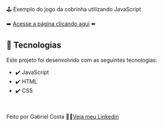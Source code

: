 🕹️ Exemplo do jogo da cobrinha utilizando JavaScript

➡️ [Acesse a página clicando aqui](https://gabrielcostarep.github.io/Snake-Game/) ⬅️
<!-- 
 <div align="center" >
  <img src="./Readme-cell-gif.gif" alt="demo-mobile" height="425">
</div>
 -->
## 🚀 Tecnologias

Este projeto foi desenvolvido com as seguintes tecnologias:

- ✔️ JavaScript
- ✔️ HTML
- ✔️ CSS

<br>

Feito por Gabriel Costa 👋🏽[Veja meu Linkedin](https://www.linkedin.com/in/gabrielcostadev/)
